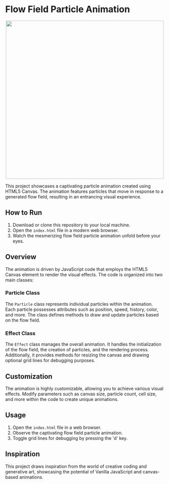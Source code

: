 # Flow Field Particle Animation

<div align="center">
    <img src="./images/flow-field.gif" width="500">
</div>

This project showcases a captivating particle animation created using HTML5 Canvas. The animation features particles that move in response to a generated flow field, resulting in an entrancing visual experience.

## How to Run

1. Download or clone this repository to your local machine.
2. Open the `index.html` file in a modern web browser.
3. Watch the mesmerizing flow field particle animation unfold before your eyes.

## Overview

The animation is driven by JavaScript code that employs the HTML5 Canvas element to render the visual effects. The code is organized into two main classes:

### Particle Class

The `Particle` class represents individual particles within the animation. Each particle possesses attributes such as position, speed, history, color, and more. The class defines methods to draw and update particles based on the flow field.

### Effect Class

The `Effect` class manages the overall animation. It handles the initialization of the flow field, the creation of particles, and the rendering process. Additionally, it provides methods for resizing the canvas and drawing optional grid lines for debugging purposes.

## Customization

The animation is highly customizable, allowing you to achieve various visual effects. Modify parameters such as canvas size, particle count, cell size, and more within the code to create unique animations.

## Usage

1. Open the `index.html` file in a web browser.
2. Observe the captivating flow field particle animation.
3. Toggle grid lines for debugging by pressing the 'd' key.

## Inspiration

This project draws inspiration from the world of creative coding and generative art, showcasing the potential of Vanilla JavaScript and canvas-based animations.

